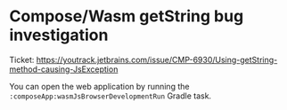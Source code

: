 # Compose/Wasm getString bug investigation
Ticket: https://youtrack.jetbrains.com/issue/CMP-6930/Using-getString-method-causing-JsException

You can open the web application by running the `:composeApp:wasmJsBrowserDevelopmentRun` Gradle task.
